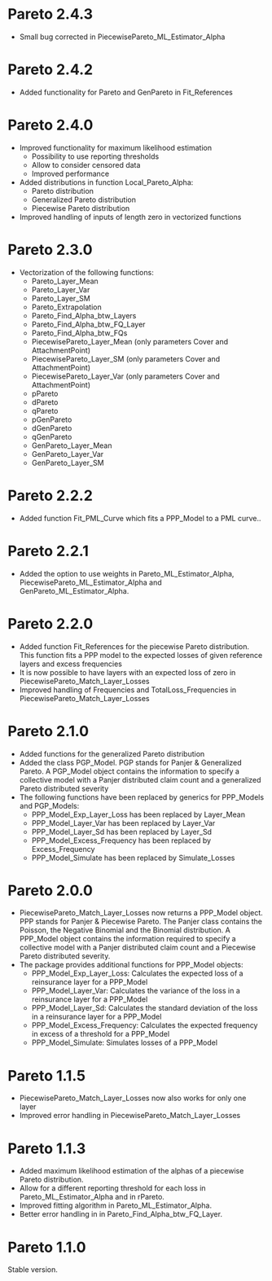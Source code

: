 # Pareto 2.4.3

* Small bug corrected in PiecewisePareto_ML_Estimator_Alpha

# Pareto 2.4.2

* Added functionality for Pareto and GenPareto in Fit_References

# Pareto 2.4.0

* Improved functionality for maximum likelihood estimation
    * Possibility to use reporting thresholds
    * Allow to consider censored data
    * Improved performance
* Added distributions in function Local_Pareto_Alpha:
    * Pareto distribution
    * Generalized Pareto distribution
    * Piecewise Pareto distribution
* Improved handling of inputs of length zero in vectorized functions

# Pareto 2.3.0

* Vectorization of the following functions:
    * Pareto_Layer_Mean
    * Pareto_Layer_Var
    * Pareto_Layer_SM
    * Pareto_Extrapolation
    * Pareto_Find_Alpha_btw_Layers
    * Pareto_Find_Alpha_btw_FQ_Layer
    * Pareto_Find_Alpha_btw_FQs
    * PiecewisePareto_Layer_Mean (only parameters Cover and AttachmentPoint)
    * PiecewisePareto_Layer_SM (only parameters Cover and AttachmentPoint)
    * PiecewisePareto_Layer_Var (only parameters Cover and AttachmentPoint)
    * pPareto
    * dPareto
    * qPareto
    * pGenPareto
    * dGenPareto
    * qGenPareto
    * GenPareto_Layer_Mean
    * GenPareto_Layer_Var
    * GenPareto_Layer_SM

# Pareto 2.2.2

* Added function Fit_PML_Curve which fits a PPP_Model to a PML curve..

# Pareto 2.2.1

* Added the option to use weights in Pareto_ML_Estimator_Alpha, PiecewisePareto_ML_Estimator_Alpha and GenPareto_ML_Estimator_Alpha.

# Pareto 2.2.0

* Added function Fit_References for the piecewise Pareto distribution. This function fits a PPP model to the expected losses of 
  given reference layers and excess frequencies
* It is now possible to have layers with an expected loss of zero in PiecewisePareto_Match_Layer_Losses
* Improved handling of Frequencies and TotalLoss_Frequencies in PiecewisePareto_Match_Layer_Losses

# Pareto 2.1.0

* Added functions for the generalized Pareto distribution
* Added the class PGP_Model. PGP stands for Panjer & Generalized Pareto. A PGP_Model object contains the information to specify a 
  collective model with a Panjer distributed claim count and a generalized Pareto distributed severity
* The following functions have been replaced by generics for PPP_Models and PGP_Models:
    * PPP_Model_Exp_Layer_Loss has been replaced by Layer_Mean
    * PPP_Model_Layer_Var has been replaced by Layer_Var
    * PPP_Model_Layer_Sd has been replaced by Layer_Sd
    * PPP_Model_Excess_Frequency has been replaced by Excess_Frequency
    * PPP_Model_Simulate has been replaced by Simulate_Losses

# Pareto 2.0.0

* PiecewisePareto_Match_Layer_Losses now returns a PPP_Model object. PPP stands for Panjer & Piecewise Pareto. The Panjer class contains the
  Poisson, the Negative Binomial and the Binomial distribution. A PPP_Model object contains the information required to specify a collective
  model with a Panjer distributed claim count and a Piecewise Pareto distributed severity.
* The package provides additional functions for PPP_Model objects:
    * PPP_Model_Exp_Layer_Loss: Calculates the expected loss of a reinsurance layer for a PPP_Model
    * PPP_Model_Layer_Var: Calculates the variance of the loss in a reinsurance layer for a PPP_Model
    * PPP_Model_Layer_Sd: Calculates the standard deviation of the loss in a reinsurance layer for a PPP_Model
    * PPP_Model_Excess_Frequency: Calculates the expected frequency in excess of a threshold for a PPP_Model
    * PPP_Model_Simulate: Simulates losses of a PPP_Model

# Pareto 1.1.5

* PiecewisePareto_Match_Layer_Losses now also works for only one layer
* Improved error handling in PiecewisePareto_Match_Layer_Losses

# Pareto 1.1.3

* Added maximum likelihood estimation of the alphas of a piecewise Pareto distribution.
* Allow for a different reporting threshold for each loss in Pareto_ML_Estimator_Alpha and in rPareto.
* Improved fitting algorithm in Pareto_ML_Estimator_Alpha.
* Better error handling in in Pareto_Find_Alpha_btw_FQ_Layer.

# Pareto 1.1.0

Stable version.
